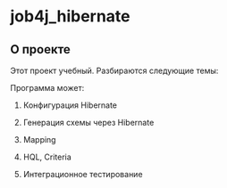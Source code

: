 # job4j_hibernate

## О проекте

Этот проект учебный. Разбираются следующие темы:

Программа может:

1. Конфигурация Hibernate

2. Генерация схемы через Hibernate

3. Mapping

4. HQL, Criteria

5. Интеграционное тестирование
